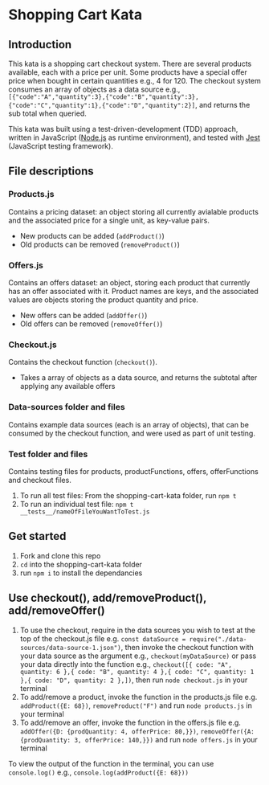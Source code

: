 # Shopping Cart Kata

## Introduction

This kata is a shopping cart checkout system. There are several products available, each with a price per unit. Some products have a special offer price when bought in certain quantities e.g., 4 for 120. The checkout system consumes an array of objects as a data source e.g.,`[{"code":"A","quantity":3},{"code":"B","quantity":3},{"code":"C","quantity":1},{"code":"D","quantity":2}]`, and returns the sub total when queried.

This kata was built using a test-driven-development (TDD) approach, written in JavaScript ([Node.js](https://nodejs.org/en) as runtime environment), and tested with [Jest](https://jestjs.io/) (JavaScript testing framework).

## File descriptions

### Products.js

Contains a pricing dataset: an object storing all currently avialable products and the associated price for a single unit, as key-value pairs.
- New products can be added (`addProduct()`)
- Old products can be removed (`removeProduct()`)

### Offers.js

Contains an offers dataset: an object, storing each product that currently has an offer associated with it. Product names are keys, and the associated values are objects storing the product quantity and price.
- New offers can be added (`addOffer()`)
- Old offers can be removed (`removeOffer()`)

### Checkout.js

Contains the checkout function (`checkout()`).
- Takes a array of objects as a data source, and returns the subtotal after applying any available offers 

### Data-sources folder and files

Contains example data sources (each is an array of objects), that can be consumed by the checkout function, and were used as part of unit testing.

### Test folder and files

Contains testing files for products, productFunctions, offers, offerFunctions and checkout files.

1. To run all test files: From the shopping-cart-kata folder, run `npm t`
2. To run an individual test file: `npm t __tests__/nameOfFileYouWantToTest.js`

## Get started

1. Fork and clone this repo
2. `cd` into the shopping-cart-kata folder
3. run `npm i` to install the dependancies

## Use checkout(), add/removeProduct(), add/removeOffer()
1. To use the checkout, require in the data sources you wish to test at the top of the checkout.js file e.g. 
`const dataSource = require("./data-sources/data-source-1.json")`, then invoke the checkout function with your data source as the argument e.g., `checkout(myDataSource)` or pass your data directly into the function e.g., `checkout([{ code: "A", quantity: 6 },{ code: "B", quantity: 4 },{ code: "C", quantity: 1 },{ code: "D", quantity: 2 },])`, then run `node checkout.js` in your terminal
2. To add/remove a product, invoke the function in the products.js file e.g. `addProduct({E: 68})`, `removeProduct("F")` and run `node products.js` in your terminal
3. To add/remove an offer, invoke the function in the offers.js file e.g. `addOffer({D: {prodQuantity: 4, offerPrice: 80,}})`, `removeOffer({A: {prodQuantity: 3, offerPrice: 140,}})` and run `node offers.js` in your terminal


To view the output of the function in the terminal, you can use `console.log()` e.g.,
`console.log(addProduct({E: 68}))`
